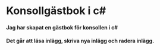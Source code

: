 # Konsollgästbok i c#

#### Jag har skapat en gästbok för konsollen i c#

#### Det går att läsa inlägg, skriva nya inlägg och radera inlägg.